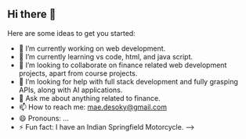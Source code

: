 ## Hi there 👋

Here are some ideas to get you started:

- 🔭 I’m currently working on web development.
- 🌱 I’m currently learning vs code, html, and java script.
- 👯 I’m looking to collaborate on finance related web development projects, apart from course projects.
- 🤔 I’m looking for help with full stack development and fully grasping APIs, along with AI applications.
- 💬 Ask me about anything related to finance.
- 📫 How to reach me: mae.desoky@gmail.com
- 😄 Pronouns: ...
- ⚡ Fun fact: I have an Indian Springfield Motorcycle.
-->

